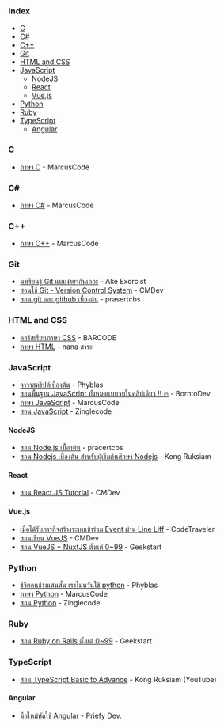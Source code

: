 ### Index

* [C](#c)
* [C#](#csharp)
* [C++](#cpp)
* [Git](#git)
* [HTML and CSS](#html-and-css)
* [JavaScript](#javascript)
    * [NodeJS](#nodejs)
    * [React](#react)
    * [Vue.js](#vuejs)
* [Python](#python)
* [Ruby](#ruby)
* [TypeScript](#typescript)
    * [Angular](#angular)


### C

* [ภาษา C](http://marcuscode.com/lang/c) - MarcusCode


### <a id="csharp"></a>C\#

* [ภาษา C#](http://marcuscode.com/lang/csharp) - MarcusCode


### <a id="cpp"></a>C++

* [ภาษา C++](http://marcuscode.com/lang/cpp) - MarcusCode


### Git

* [มาเรียนรู้ Git แบบง่ายๆกันเถอะ](https://blog.nextzy.me/มาเรียนรู้-git-แบบง่ายๆกันเถอะ-427398e62f82) - Ake Exorcist
* [สอนใช้ Git - Version Control System](https://www.youtube.com/playlist?list=PLjPfp4Ph3gBrgVPZySWHZwxXSxdgOKhQ-) - CMDev
* [สอน git และ github เบื้องต้น](https://www.youtube.com/playlist?list=PLoTScYm9O0GGsV1ZAyP4m_iyAbflQrKrX) - prasertcbs


### HTML and CSS

* [คอร์สเรียนภาษา CSS](https://youtube.com/playlist?list=PLtfWtWKHvrn8GxLV6Sws3cAZgmvUynxwz) - BARCODE
* [ภาษา HTML](https://youtube.com/playlist?list=PLxN7ZT-opr0KPGJPlh6DhZrz0z031ZObQ) - nana สาระ


### JavaScript

* [จาวาสคริปต์เบื้องต้น](https://phyblas.hinaboshi.com/saraban/javascript) - Phyblas
* [สอนพื้นฐาน JavaScript ทั้งหมดแบบจบในคลิปเดียว !! 🔥](https://youtu.be/PGZ7QiKdumo) - BorntoDev
* [ภาษา JavaScript](http://marcuscode.com/lang/javascript) - MarcusCode
* [สอน JavaScript](https://www.youtube.com/playlist?list=PL_xSQKvnccplgKmdtqizMGRh11witheTM) - Zinglecode


#### NodeJS

* [สอน Node.js เบื้องต้น](https://www.youtube.com/playlist?list=PLoTScYm9O0GERtEdsPHK5Q-cdor5ADnyM) - pracertcbs
* [สอน Nodejs เบื้องต้น สำหรับผู้เริ่มต้นศึกษา Nodejs](https://www.youtube.com/playlist?list=PLEE74DyIkwEkWkVWy3TbjrTICVF_eUdyc) - Kong Ruksiam


#### React

* [สอน React.JS Tutorial](https://www.youtube.com/playlist?list=PLjPfp4Ph3gBo5SmWJXwv4oKDfeTXA7xgw) - CMDev


#### Vue.js

* [เมื่อได้รับภารกิจสร้างระบบเข้าร่วม Event ผ่าน Line Liff](https://www.youtube.com/playlist?list=PLSy2hExy-WZN_fJSBbX7bsrAWsm3sbQg-) - CodeTraveler
* [สอนเขียน VueJS](https://www.youtube.com/playlist?list=PLjPfp4Ph3gBry3sJDNrbqor5ikjwGDJ_7) - CMDev
* [สอน VueJS + NuxtJS ตั้งแต่ 0~99](https://www.youtube.com/playlist?list=PLXm-UJjVcJCMd24NIQTPcqHhfnK-QbPmD) - Geekstart


### Python

* [ชีวิตคนช่างแสนสั้น เราไม่หวั่นใช้ python](https://phyblas.hinaboshi.com/saraban/python) - Phyblas
* [ภาษา Python](http://marcuscode.com/lang/python) - MarcusCode
* [สอน Python](https://www.youtube.com/playlist?list=PL_xSQKvnccpk1xciZgtt6xEstU7A6fcAp) - Zinglecode


### Ruby

* [สอน Ruby on Rails ตั้งแต่ 0~99](https://www.youtube.com/playlist?list=PLXm-UJjVcJCPxawSeVSYP1bsP_0_iMpQJ) - Geekstart


### TypeScript

* [สอน TypeScript Basic to Advance](https://www.youtube.com/playlist?list=PLEE74DyIkwEn4NOiqo43uxvSzyE0eyUQj) - Kong Ruksiam (YouTube)


#### Angular

* [มือใหม่หัดใช้ Angular](https://priefydev.wordpress.com/tag/angular/) - Priefy Dev.
